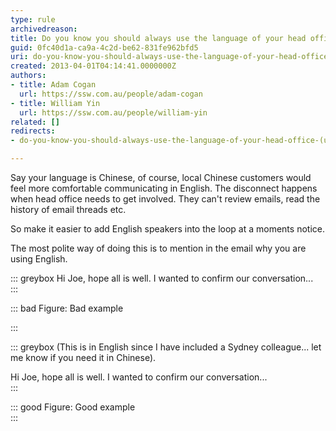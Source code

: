 ```yaml
---
type: rule
archivedreason: 
title: Do you know you should always use the language of your head office? (usually English)
guid: 0fc40d1a-ca9a-4c2d-be62-831fe962bfd5
uri: do-you-know-you-should-always-use-the-language-of-your-head-office-(usually-english)
created: 2013-04-01T04:14:41.0000000Z
authors:
- title: Adam Cogan
  url: https://ssw.com.au/people/adam-cogan
- title: William Yin
  url: https://ssw.com.au/people/william-yin
related: []
redirects:
- do-you-know-you-should-always-use-the-language-of-your-head-office-(usually-english)

---
```


Say your language is Chinese, of course, local Chinese customers would feel more comfortable communicating in English. The disconnect happens when head office needs to get involved. They can't review emails, read the history of email threads etc.

<!--endintro-->

So make it easier to add English speakers into the loop at a moments notice.

The most polite way of doing this is to mention in the email why you are using English.


::: greybox
Hi Joe, hope all is well. I wanted to confirm our conversation...  
:::


::: bad
Figure: Bad example 

:::


::: greybox
(This is in English since I have included a Sydney colleague... let me know if you need it in Chinese).

Hi Joe, hope all is well. I wanted to confirm our conversation...  
:::


::: good
Figure: Good example  
:::

